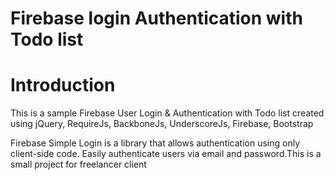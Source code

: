 Firebase login Authentication with Todo list
============================================

Introduction
============

This is a sample Firebase User Login & Authentication with Todo list created using jQuery, RequireJs, BackboneJs, UnderscoreJs, Firebase, Bootstrap

Firebase Simple Login is a library that allows authentication using only client-side code. Easily authenticate users via email and password.This is a small project for freelancer client

